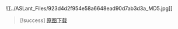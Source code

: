 ![[../ASLant_Files/923d4d2f954e58a6648ead90d7ab3d3a_MD5.jpg]]

> [!success] [原图下载](https://p.ananas.chaoxing.com/star3/origin/ec240b1d6ee8edf38753003f70fcbabe.png)